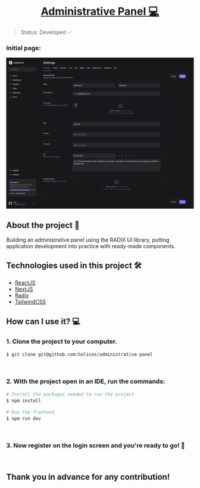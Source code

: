 <p align="center">
  <h1 align="center"><a href="https://food-explorer-vasc-333.netlify.app/">Administrative Panel 💻</a></h1>
</p>

> Status: Developed ✅

### Initial page:

![Project image](./src/assets/initial-page.png)

## About the project 📝

Building an administrative panel using the RADIX UI library, putting application development into practice with ready-made components.

## Technologies used in this project 🛠️

- [ReactJS](https://legacy.reactjs.org/docs/getting-started.html)
- [NextJS](https://nextjs.org/)
- [Radix](https://www.radix-ui.com/)
- [TailwindCSS](https://tailwindcss.com/)

## How can I use it? 💻

### 1. Clone the project to your computer.

```bash
$ git clone git@github.com:holices/administrative-panel
```

<br>

### 2. With the project open in an IDE, run the commands:

```bash
# Install the packages needed to run the project
$ npm install
```

```bash
# Run the frontend
$ npm run dev
```

<br>

### 3. Now register on the login screen and you're ready to go! 🎉

<br>

## Thank you in advance for any contribution!

